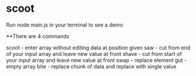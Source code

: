 # scoot


Run node main.js in your terminal to see a demo 

**There are 4 commands 

scoot - enter array without editing data at position given
saw - cut from end of your input array and leave new value at front 
shave - cut from start of your input array and leave new value at front 
swap - replace element 
gut - empty array
bite - replace chunk of data and replace with single value
